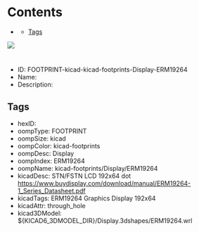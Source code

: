 



Contents
========

* [](#)
	* [Tags](#tags)
  
![][im]
# 

- ID: FOOTPRINT-kicad-kicad-footprints-Display-ERM19264
- Name: 
- Description: 

## Tags

- hexID: 
- oompType: FOOTPRINT
- oompSize: kicad
- oompColor: kicad-footprints
- oompDesc: Display
- oompIndex: ERM19264
- oompName: kicad-footprints/Display/ERM19264
- kicadDesc: STN/FSTN LCD 192x64 dot https://www.buydisplay.com/download/manual/ERM19264-1_Series_Datasheet.pdf
- kicadTags: ERM19264 Graphics Display 192x64
- kicadAttr: through_hole
- kicad3DModel: ${KICAD6_3DMODEL_DIR}/Display.3dshapes/ERM19264.wrl



[im]: image.png
